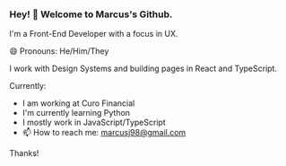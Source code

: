 ### Hey! 👋 Welcome to Marcus's Github.

I'm a Front-End Developer with a focus in UX.

😄 Pronouns: He/Him/They

I work with Design Systems and building pages in React and TypeScript.

Currently:
- I am working at Curo Financial
- I'm currently learning Python
- I mostly work in JavaScript/TypeScript
- 📫 How to reach me: marcusj98@gmail.com

Thanks!

<!--
This is **Markj89/Markj89** is a ✨ _special_ ✨ repository because its `README.md` (this file) appears on your GitHub profile.


Here are some ideas to get you started:

- 🔭 I’m currently working on ...
- 🌱 I’m currently learning ...
- 👯 I’m looking to collaborate on ...
- 🤔 I’m looking for help with ...
- 💬 Ask me about ...
- 📫 How to reach me: ...

- ⚡ Fun fact: ...
-->
